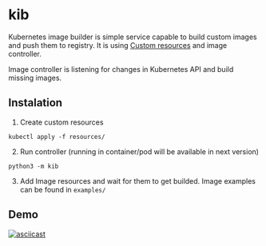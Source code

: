 # kib
Kubernetes image builder is simple service capable to build custom images and push them to registry. It is using [Custom resources](https://kubernetes.io/docs/concepts/api-extension/custom-resources/) and image controller.

Image controller is listening for changes in Kubernetes API and build missing images.

## Instalation

1. Create custom resources

```
kubectl apply -f resources/
```

2. Run controller (running in container/pod will be available in next version)

```
python3 -m kib
```

3. Add Image resources and wait for them to get builded. Image examples can be found in `examples/`


## Demo

[![asciicast](https://asciinema.org/a/137445.png)](https://asciinema.org/a/137445)
